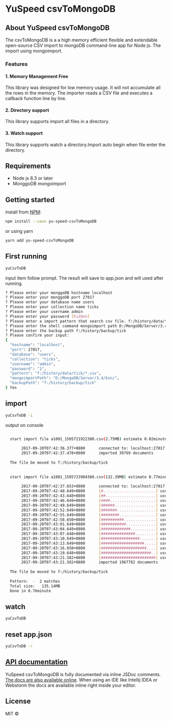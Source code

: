 #  YuSpeed csvToMongoDB

## About YuSpeed csvToMongoDB

The csvToMongoDB is a a high memory efficient flexible and extendable open-source CSV import to mongoDB command-line app for Node js.
The import using mongoimport.

### Features

#### 1. Memory Management Free

This library was designed for low memory usage. It will not accumulate all the rows in the memory. The importer reads a CSV file and executes a callback function line by line.

#### 2. Directory support

This library supports import all files in a directory.

#### 3. Watch support

This library supports watch a directory.Import auto begin when file enter the directory.
 
## Requirements

* Node js 8.3 or later
* MonggoDB mongoimport


## Getting started

 install  from [NPM](https://www.npmjs.com/package/yu-speed-csvToMongoDB):

```bash
npm install --save yu-speed-csvToMongoDB
```
or using yarn

```bash
yarn add yu-speed-csvToMongoDB
```

## First running

```bash
yuCsvToDB
```

input item follow prompt.
The result will save to app.json and will used after running.
```bash
? Please enter your monggoDB hostname localhost
? Please enter your monggoDB port 27017
? Please enter your database name users
? Please enter your collection name ticks
? Please enter your username admin
? Please enter your password [hidden]
? Please enter a import pattern that search csv file. f:/history/data/tick/*.csv
? Please enter the shell command mongoimport path D:/MongoDB/Server/3.4/bin/
? Please enter the backup path f:/history/backup/tick
? Please confirm your input:
{
  "hostname": "localhost",
  "port": 27017,
  "database": "users",
  "collection": "ticks",
  "username": "admin",
  "password": "1",
  "pattern": "f:/history/data/tick/*.csv",
  "mongoimportPath": "D:/MongoDB/Server/3.4/bin/",
  "backupPath": "f:/history/backup/tick"
} Yes
```


## import

```bash
yuCsvToDB -i
```

output on console

```bash

  start import file a1801_1505721922380.csv(2.75MB) estimate 0.02minute.
 
       2017-09-20T07:42:36.377+0800      connected to: localhost:27017
       2017-09-20T07:42:37.478+0800      imported 39769 documents
 
  The file be moved to f:/history/backup/tick
 
 
  start import file a1801_1505723904360.csv(132.39MB) estimate 0.77minute.
 
       2017-09-20T07:42:37.653+0800      connected to: localhost:27017
       2017-09-20T07:42:40.649+0800      [#.......................] users.ticks  7.13MB/132MB (5.4%)
       2017-09-20T07:42:43.648+0800      [##......................] users.ticks  14.9MB/132MB (11.2%)
       2017-09-20T07:42:46.649+0800      [####....................] users.ticks  23.6MB/132MB (17.8%)
       2017-09-20T07:42:49.649+0800      [######..................] users.ticks  33.1MB/132MB (25.0%)
       2017-09-20T07:42:52.649+0800      [#######.................] users.ticks  43.1MB/132MB (32.6%)
       2017-09-20T07:42:55.649+0800      [########................] users.ticks  49.6MB/132MB (37.4%)
       2017-09-20T07:42:58.650+0800      [##########..............] users.ticks  56.4MB/132MB (42.6%)
       2017-09-20T07:43:01.649+0800      [###########.............] users.ticks  64.4MB/132MB (48.7%)
       2017-09-20T07:43:04.649+0800      [#############...........] users.ticks  74.1MB/132MB (56.0%)
       2017-09-20T07:43:07.648+0800      [###############.........] users.ticks  84.9MB/132MB (64.1%)
       2017-09-20T07:43:10.649+0800      [#################.......] users.ticks  95.4MB/132MB (72.1%)
       2017-09-20T07:43:13.649+0800      [###################.....] users.ticks  105MB/132MB (79.2%)
       2017-09-20T07:43:16.650+0800      [####################....] users.ticks  115MB/132MB (87.0%)
       2017-09-20T07:43:19.648+0800      [######################..] users.ticks  126MB/132MB (94.8%)
       2017-09-20T07:43:21.582+0800      [########################] users.ticks  132MB/132MB (100.0%)
       2017-09-20T07:43:21.582+0800      imported 1967782 documents
 
  The file be moved to f:/history/backup/tick
 
  Pattern:  -  2 matches
  Total size:   135.14MB
  Done in 0.76minute
```


## watch

```bash
yuCsvToDB 
```

## reset app.json

```bash
yuCsvToDB -r
```

## [API documentation](https://YuSpeeed.github.io/csvToMongoDB/)

YuSpeed csvToMongoDB is fully documented via inline JSDoc comments. [The docs are also available online](https://YuSpeeed.github.io/csvToMongoDB/). When using an IDE like Intellij IDEA or Webstorm the docs are available inline right inside your editor.


## License

MIT © 
